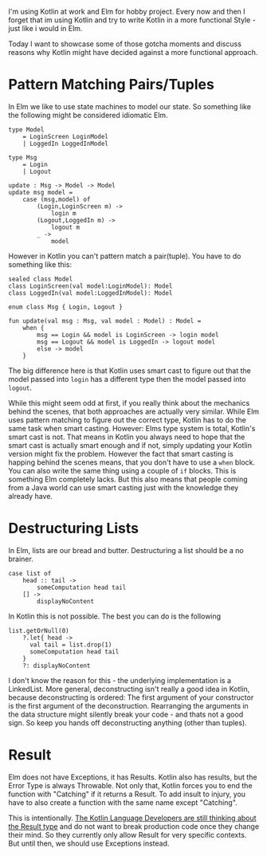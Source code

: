 I'm using Kotlin at work and Elm for hobby project. Every now and then I forget that im using Kotlin and try to write Kotlin in a more functional Style - just like i would in Elm.

Today I want to showcase some of those gotcha moments and discuss reasons why Kotlin might have decided against a more functional approach.

# Pattern Matching Pairs/Tuples

In Elm we like to use state machines to model our state. So something like the following might be considered idiomatic Elm.

```
type Model
    = LoginScreen LoginModel
    | LoggedIn LoggedInModel

type Msg
    = Login
    | Logout

update : Msg -> Model -> Model
update msg model =
    case (msg,model) of
        (Login,LoginScreen m) ->
            login m
        (Logout,LoggedIn m) ->
            logout m
        _ ->
            model
```

However in Kotlin you can't pattern match a pair(tuple). You have to do something like this:

```
sealed class Model
class LoginScreen(val model:LoginModel): Model
class LoggedIn(val model:LoggedInModel): Model

enum class Msg { Login, Logout }

fun update(val msg : Msg, val model : Model) : Model =
    when {
        msg == Login && model is LoginScreen -> login model
        msg == Logout && model is LoggedIn -> logout model
        else -> model
    }
```

The big difference here is that Kotlin uses smart cast to figure out that the model passed into `login` has a different type then the model passed into `logout`.

While this might seem odd at first, if you really think about the mechanics behind the scenes, that both approaches are actually very similar. While Elm uses pattern matching to figure out the correct type, Kotlin has to do the same task when smart casting. However: Elms type system is total, Kotlin's smart cast is not. That means in Kotlin you always need to hope that the smart cast is actually smart enough and if not, simply updating your Kotlin version might fix the problem. However the fact that smart casting is happing behind the scenes means, that you don't have to use a `when` block. You can also write the same thing using a couple of `if` blocks. This is something Elm completely lacks. But this also means that people coming from a Java world can use smart casting just with the knowledge they already have.

# Destructuring Lists

In Elm, lists are our bread and butter. Destructuring a list should be a no brainer.

```
case list of
    head :: tail ->
        someComputation head tail
    [] ->
        displayNoContent
```

In Kotlin this is not possible. The best you can do is the following

```
list.getOrNull(0)
    ?.let{ head ->
      val tail = list.drop(1)
      someComputation head tail
    }
    ?: displayNoContent
```

I don't know the reason for this - the underlying implementation is a LinkedList. More general, deconstructing isn't really a good idea in Kotlin, because deconstructing is ordered: The first argument of your constructor is the first argument of the deconstruction. Rearranging the arguments in the data structure might silently break your code - and thats not a good sign. So keep you hands off deconstructing anything (other than tuples).

# Result

Elm does not have Exceptions, it has Results. Kotlin also has results, but the Error Type is always Throwable. Not only that, Kotlin forces you to end the function with "Catching" if it returns a Result. To add insult to injury, you have to also create a function with the same name except "Catching".

This is intentionally. [The Kotlin Language Developers are still thinking about the Result type](https://github.com/Kotlin/KEEP/blob/master/proposals/stdlib/result.md) and do not want to break production code once they change their mind. So they currently only allow Result for very specific contexts. But until then, we should use Exceptions instead.